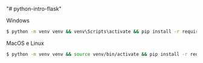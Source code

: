 "# python-intro-flask" 


Windows
````bash
$ python -m venv venv && venv\Scripts\activate && pip install -r requirements.txt
````

MacOS e Linux
````bash
$ python -m venv venv && source venv/bin/activate && pip install -r requirements.txt
````
